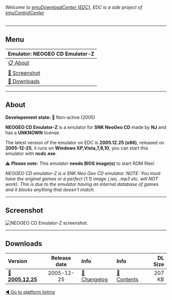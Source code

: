 ###### Welcome to [emuDownloadCenter (EDC)](https://github.com/PhoenixInteractiveNL/emuDownloadCenter/wiki/), EDC is a side project of [emuControlCenter](https://github.com/PhoenixInteractiveNL/emuControlCenter/wiki/)
***
## Menu
| **Emulator: NEOGEO CD Emulator-Z** |
|:---------|
| [:clipboard: About](#about) |
| [:sunrise: Screenshot](#screenshot) |
| [:floppy_disk: Downloads](#downloads) |
***
## About
**Developement state:** :red_circle: Non-active (2005)

**NEOGEO CD Emulator-Z** is a emulator for **SNK NeoGeo CD** made by **NJ** and has a **UNKNOWN** license.

The latest version of the emulator on EDC is **2005.12.25 (x86)**, released on **2005-12-25**, it runs on **Windows XP,Vista,7,8,10**, you can start this emulator with **ncdz.exe**.

:warning: _**Please note:**_ This emulator **needs BIOS image(s)** to start ROM files!

_NEOGEO CD emulator-Z is a SNK Neo Geo CD emulator. NOTE: You must have the original games or a perfect (1:1) image (.iso, .mp3 etc. will NOT work). This is due to the emulator having an internal database of games and it blocks anything that doesn't match._
***
## Screenshot
![](https://raw.githubusercontent.com/PhoenixInteractiveNL/emuDownloadCenter/master/hooks/ncdz/screen.jpg "NEOGEO CD Emulator-Z screenshot.")
***
## Downloads
| Version  | Release date  | Info       | Info       | DL Size    |
|:---------|:-------------:|:-----------|:-----------|-----------:|
| [:floppy_disk: **2005.12.25**](https://github.com/PhoenixInteractiveNL/edc-repo0006/raw/master/ncdz/2005.12.25.7z) | 2005-12-25 | [:page_facing_up: Changelog](https://github.com/PhoenixInteractiveNL/edc-repo0006/blob/master/ncdz/2005.12.25_changelog.txt) | [:mag_right: Contents](https://github.com/PhoenixInteractiveNL/edc-repo0006/blob/master/ncdz/2005.12.25_contents.txt) | 207 KB |

[:arrow_backward: Go to platform listing](https://github.com/PhoenixInteractiveNL/emuDownloadCenter/wiki/EDC-Platform-List)
